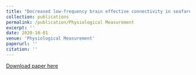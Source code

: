 ```yaml
---
title: "Decreased low-frequency brain effective connectivity in seafarers during voyages: a functional near-infrared spectroscopy study"
collection: publications
permalink: /publication/Physiological Measurement 
excerpt: ''
date: 2020-10-01
venue: 'Physiological Measurement'
paperurl: ''
citation: ''
---
```


[Download paper here](https://iopscience.iop.org/article/10.1088/1361-6579/abad13)